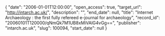 {
  "date": "2006-01-01T12:00:00", 
  "open_access": true, 
  "target_url": "http://intarch.ac.uk/", 
  "description": "", 
  "end_date": null, 
  "title": "Internet Archaeology : the first fully refereed e-journal for archaeology", 
  "record_id": "20060101T120000/qNmQk7M1UB8xMiVAlG4vGg==", 
  "publisher": "intarch.ac.uk", 
  "slug": 100094, 
  "start_date": null
}

